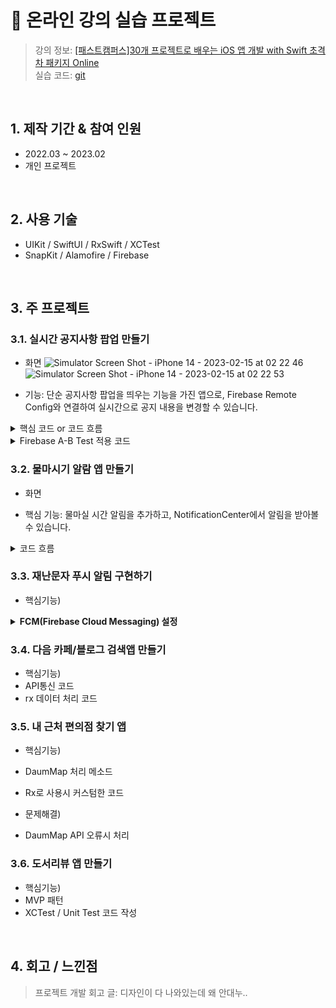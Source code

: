 # :pushpin: 온라인 강의 실습 프로젝트
>강의 정보: [[패스트캠퍼스]30개 프로젝트로 배우는 iOS 앱 개발 with Swift 초격차 패키지 Online](https://fastcampus.co.kr/dev_online_iosappfinal) <br>
>실습 코드: [git](https://github.com/oneoneoneoneoneoneone/fc)

</br>

## 1. 제작 기간 & 참여 인원
- 2022.03 ~ 2023.02
- 개인 프로젝트


</br>


## 2. 사용 기술
- UIKit / SwiftUI / RxSwift / XCTest
- SnapKit / Alamofire / Firebase


</br>


## 3. 주 프로젝트

### 3.1. 실시간 공지사항 팝업 만들기
- 화면
![Simulator Screen Shot - iPhone 14 - 2023-02-15 at 02 22 46](https://user-images.githubusercontent.com/94464179/218811403-eeace868-3889-4fc7-a9d8-fbbce151f7b9.png)
![Simulator Screen Shot - iPhone 14 - 2023-02-15 at 02 22 53](https://user-images.githubusercontent.com/94464179/218811412-c4a4d5b9-a6e0-4793-8a1b-8487f3fed1ec.png)



- 기능: 단순 공지사항 팝업을 띄우는 기능을 가진 앱으로, Firebase Remote Config와 연결하여 실시간으로 공지 내용을 변경할 수 있습니다.

<details>
<summary>핵심 코드 or 코드 흐름</summary>
<div markdown="1">
  
  - Firebase Remote Config를 추가
  
~~~swift
    let component = Calendar.current.dateComponents([.hour, .minute], from: alert.date)
    let trigger = UNCalendarNotificationTrigger(dateMatching: component, repeats: alert.isOn)
    let request = UNNotificationRequest(identifier: alert.id, content: content, trigger: trigger)
~~~
  
</div>
</details>

<details>
<summary>Firebase A-B Test 적용 코드</summary>

~~~swift
  
~~~
  
</details>


### 3.2. 물마시기 알람 앱 만들기
- 화면

- 핵심 기능: 물마실 시간 알림을 추가하고, NotificationCenter에서 알림을 받아볼 수 있습니다. 

<details>
<summary>코드 흐름</summary>
<div markdown="1">
  
  - 알림추가 화면에서 리스트뷰로 데이터 넘기기
  ~~~swift
  //AddAlertViewController
  
    var pickedDate: ((_ date: Date,_ isRepeat: Bool, _ duration: Double) -> Void)? 

    @IBAction func saveButtonTap(_ sender: UIBarButtonItem) {
      pickedDate?(datePicker.date, isRepeatSwitch.isOn, datePicker.date.timeIntervalSinceNow + timePicker.countDownDuration)

      self.dismiss(animated: true, completion: nil)
    }
  ~~~
  
  - 테이블뷰에서 추가된 알림을 UNUserNotificationCenter에 넘기기
  ~~~swift
  //AlertListViewController
  
    addAlertVC.pickedDate = {[weak self] date, isRepeat, duration in
      guard let self = self else {return}

      let newAlert = Alert(date: date, isOn: true, isRepeat: isRepeat, duration: duration)

      ... //테이블뷰 데이터 업데이트 및 정렬, 내부저장소 저장

      //센터에 알림을 추가하는 메소드 호출
      self.userNotificationCenter.addNotificationRequest(by: newAlert)
    }
  ~~~
  
  - UNUserNotificationCenter에 알림 추가
  ~~~swift
  //UNUserNotificationCenter
  
    let content = UNMutableNotificationContent()
    ... //content 설정

    //UNCalendarNotificationTrigger - 시간 알림
    let component = Calendar.current.dateComponents([.hour, .minute], from: alert.date)
    let trigger = UNCalendarNotificationTrigger(dateMatching: component, repeats: alert.isOn)
    let request = UNNotificationRequest(identifier: alert.id, content: content, trigger: trigger)
    self.add(request, withCompletionHandler: nil)
  
    //UNTimeIntervalNotificationTrigger - 타이머 알림 (다시알림)
    let timeTrigger = UNTimeIntervalNotificationTrigger(timeInterval: alert.duration, repeats: false)
    let timeRequest = UNNotificationRequest(identifier: alert.id, content: content, trigger: timeTrigger)
    self.add(timeRequest, withCompletionHandler: nil)
  ~~~
  
  - 사용자 알림 승인
  ~~~swift 
  //AppDelegate
  
    let authrizationOptions = UNAuthorizationOptions(arrayLiteral: [.alert, .badge, .sound])
    userNotificationCenter.requestAuthorization(options: authrizationOptions){_, error in
      if let error = error{
        print("ERROR: \(error)")
      }
    }
  ~~~
  
</div>
</details>


### 3.3. 재난문자 푸시 알림 구현하기

- 핵심기능)

<details>
<summary><b>FCM(Firebase Cloud Messaging) 설정</b></summary>
  
~~~swift

~~~
  
</details>


### 3.4. 다음 카페/블로그 검색앱 만들기

- 핵심기능)
- API통신 코드
- rx 데이터 처리 코드


### 3.5. 내 근처 편의점 찾기 앱

- 핵심기능)
- DaumMap 처리 메소드
- Rx로 사용시 커스텀한 코드

- 문제해결)
- DaumMap API 오류시 처리 


### 3.6. 도서리뷰 앱 만들기

- 핵심기능)
- MVP 패턴
- XCTest / Unit Test 코드 작성


</br>

  
## 4. 회고 / 느낀점
>프로젝트 개발 회고 글:
>디자인이 다 나와있는데 왜 안대누..

